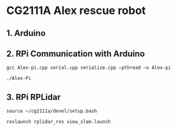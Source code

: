 # CG2111A Alex rescue robot

## 1. Arduino

## 2. RPi Communication with Arduino
```
gcc Alex-pi.cpp serial.cpp serialize.cpp –pthread –o Alex-pi

./Alex-Pi
```

## 3. RPi RPLidar
```
source ~/cg2111a/devel/setup.bash

roslaunch rplidar_ros view_slam.launch
```